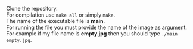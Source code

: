 Clone the repository.<br />
For compilation use `make all` or simply `make`.<br />
The name of the executable file is **main**.<br />
For running the file you must provide the name of the image as argument.<br />
For example if my file name is **empty.jpg** then you should type `./main empty.jpg`.<br />
